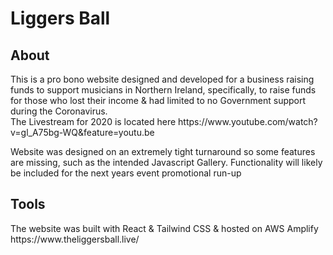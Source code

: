 # Liggers Ball 
<h2> About </h2>
This is a pro bono website designed and developed for a business raising funds to support musicians in Northern Ireland, specifically, to raise funds for those who lost their income & had limited to no Government support during the Coronavirus. 
<br>
The Livestream for 2020 is located here
https://www.youtube.com/watch?v=gl_A75bg-WQ&feature=youtu.be

Website was designed on an extremely tight turnaround so some features are missing, such as the intended Javascript Gallery. Functionality will likely be included for the next years event promotional run-up

<h2> Tools </h2>
The website was built with React & Tailwind CSS & hosted on AWS Amplify 
https://www.theliggersball.live/
